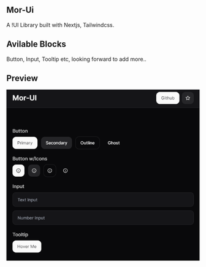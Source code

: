 ## Mor-Ui

A !UI Library built with Nextjs, Tailwindcss.

## Avilable Blocks

Button, Input, Tooltip etc, looking forward to add more..

## Preview

![preview](public/preview.png)